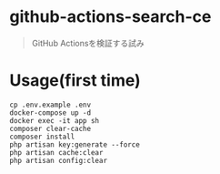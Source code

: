# github-actions-search-ce

> GitHub Actionsを検証する試み

# Usage(first time)

```
cp .env.example .env
docker-compose up -d
docker exec -it app sh
composer clear-cache
composer install
php artisan key:generate --force
php artisan cache:clear
php artisan config:clear
```



